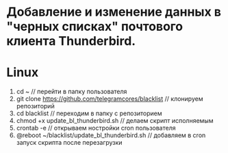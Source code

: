 # Добавление и изменение данных в "черных списках" почтового клиента Thunderbird.

# Linux 
1. cd ~                                                             // перейти в папку пользователя
2. git clone https://github.com/telegramcores/blacklist             // клонируем репозиторий
3. cd blacklist                                                     // переходим в папку с репозиторием
4. chmod +x update_bl_thunderbird.sh                                // делаем скрипт исполняемым
5. crontab -e                                                       // открываем ностройки cron пользователя
6. @reboot ~/blacklist/update_bl_thunderbird.sh                     // добавляем в cron запуск скрипта после перезагрузки

